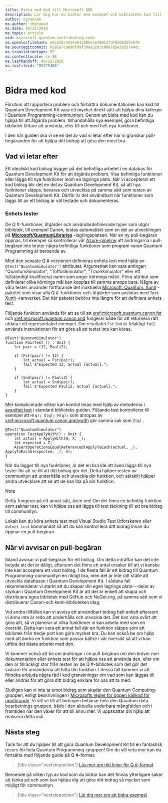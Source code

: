 ```yaml
---
title: Bidra med kod till Microsoft QDK
description: Lär dig hur du bidrar med exempel-och biblioteks kod till Microsoft Quantum Development Kit (QDK).
author: cgranade
ms.author: chgranad
ms.date: 10/12/2018
ms.topic: article
uid: microsoft.quantum.contributing.code
ms.openlocfilehash: edc52dc4434e91258bece28812fd76b66329c6f9
ms.sourcegitcommit: 0181e7c9e98f9af30ea32d3cd8e7e5e30257a4dc
ms.translationtype: MT
ms.contentlocale: sv-SE
ms.lasthandoff: 06/23/2020
ms.locfileid: "85275486"
---
```

# <a name="contributing-code"></a>Bidra med kod

Förutom att rapportera problem och förbättra dokumentationen kan kod till Quantum Development Kit vara ett mycket direkt sätt att hjälpa dina kollegor i Quantum Programming-communityn.
Genom att bidra med kod kan du hjälpa till att åtgärda problem, tillhandahålla nya exempel, göra befintliga bibliotek lättare att använda, eller till och med helt nya funktioner.

I den här guiden ska vi se en del av vad vi letar efter när vi granskar pull-begäranden för att hjälpa ditt bidrag att göra den mest bra.

## <a name="what-we-look-for"></a>Vad vi letar efter

Ett idealiskt kod bidrag bygger på det befintliga arbetet i en databas för Quantum Development Kit för att åtgärda problem, Visa befintliga funktioner eller lägga till nya funktioner inom en lagrings plats.
När vi accepterar ett kod bidrag blir det en del av Quantum Development Kit, så att nya funktioner släpps, bevaras och utvecklas på samma sätt som resten av Quantum Development Kit.
Därför är det användbart när funktioner som läggs till av ett bidrag är väl testade och dokumenteras.

### <a name="unit-tests"></a>Enhets tester

De Q #-funktioner, åtgärder och användardefinierade typer som utgör bibliotek, till exempel Canon, testas automatiskt som en del av utvecklingen på [**Microsoft/QuantumLibraries**](https://github.com/Microsoft/QuantumLibraries/) -lagringsplatsen.
När en ny pull-begäran öppnas, till exempel så kontrollerar vår [Azure-pipeline](https://azure.microsoft.com/services/devops/pipelines/) att ändringarna i pull-begäran inte bryter några befintliga funktioner som program varan Quantum Programming är beroende av.

Med den senaste Q # versionen definieras enhets test med hjälp av- `@Test("QuantumSimulator")` attributet. Argumentet kan vara antingen "QuantumSimulator", "ToffoliSimulator", "TraceSimulator" eller ett fullständigt kvalificerat namn som anger körnings målet. Flera attribut som definierar olika körnings mål kan kopplas till samma anrops bara. Några av våra tester använder fortfarande det inaktuella [Microsoft. Quantum. Xunit](https://www.nuget.org/packages/Microsoft.Quantum.Xunit/) -paketet som visar alla Q #-funktioner och-åtgärder som avslutas med `Test` [Xunit](https://xunit.github.io/) -ramverket. Det här paketet behövs inte längre för att definiera enhets test. 

Följande funktion används för att se till att <xref:microsoft.quantum.canon.fst> och <xref:microsoft.quantum.canon.snd> fungerar både för att returnera rätt utdata i ett representativt exempel.
Om resultatet `Fst` `Snd` är felaktigt `fail` används instruktionen för att göra så att testet inte kan köras.

```qsharp
@Test("QuantumSimulator")
function PairTest () : Unit {
    let pair = (12, PauliZ);

    if (Fst(pair) != 12) {
        let actual = Fst(pair);
        fail $"Expected 12, actual {actual}.";
    }

    if (Snd(pair) != PauliZ) {
        let actual = Snd(pair);
        fail $"Expected PauliZ, actual {actual}.";
    }
}
```

Mer komplicerade villkor kan kontrol leras med hjälp av metoderna i [avsnittet test](xref:microsoft.quantum.libraries.diagnostics) i standard biblioteks guiden.
Följande test kontrollerar till exempel att `H(q); X(q); H(q);` som anropas av <xref:microsoft.quantum.canon.applywith> gör samma sak som `Z(q)` .

```Q#
@Test("QuantumSimulator")
operation TestApplyWith() : Unit {
    let actual = ApplyWith(H, X, _);
    let expected = Z;
    AssertOperationsEqualReferenced(ApplyToEach(actual, _), ApplyToEachA(expected, _), 4);
}
```

När du lägger till nya funktioner, är det en bra idé att även lägga till nya tester för att se till att ditt bidrag gör det.
Detta hjälper resten av communityn att underhålla och utveckla din funktion, och särskilt hjälper andra utvecklare att se att de kan lita på din funktion.

> [!NOTE]
> Detta fungerar på ett annat sätt, även om!
> Om det finns en befintlig funktion som saknar test, kan vi hjälpa oss att lägga till test täckning till ett bra bidrag till communityn.

Lokalt kan du köra enhets test med Visual Studio Test Utforskaren eller `dotnet test` kommandot så att du kan kontrol lera ditt bidrag innan du öppnar en pull-begäran.

<!-- TODO:
### Comments and Documentation ###

### Citations and References ### -->


## <a name="when-well-reject-a-pull-request"></a>När vi avvisar en pull-begäran

Ibland avvisar vi pull-begäran för ett bidrag.
Om detta inträffar kan det inte betyda att det är dåligt, eftersom det finns ett antal orsaker till att vi kanske inte kan acceptera ett visst bidrag.
I de flesta fall är ett bidrag till Quantum Programming-communityn en riktigt bra, men det är inte rätt ställe att utveckla databasen i Quantum Development Kit.
I sådana fall rekommenderar vi starkt att du skapar din egen lagrings plats---delar av styrkan i Quantum Development Kit är att det är enkelt att skapa och distribuera egna bibliotek med GitHub och NuGet.org, på samma sätt som vi distribuerar Canon-och kemi-biblioteken idag.

Vid andra tillfällen kan vi avvisa ett användbart bidrag helt enkelt eftersom vi ännu inte är redo att underhålla och utveckla det.
Det kan vara svårt att göra allt, så vi planerar ut vilka funktioner vi kan arbeta med som en översikt.
Detta kan vara ett annat fall där en funktion släpps som ett bibliotek från tredje part kan göra mycket bra.
Du kan också be om hjälp med att ändra en funktion som passar bättre i vår översikt så att vi kan utföra det bästa arbetet med den.

Vi kommer också att be om ändringar i en pull-begäran om den kräver mer dokumentation eller enhets test för att hjälpa oss att använda den, eller om den är tillräckligt stor från resten av de Q #-bibliotek som det gör det svårare för användarna att hitta din funktion.
I dessa fall kommer vi att försöka erbjuda några råd i kod granskningar om vad som kan läggas till eller ändras för att göra ditt bidrag enklare för oss att ta med.

Slutligen kan vi inte ta emot bidrag som skadar den Quantum Computing-gruppen, enligt beskrivningen i [Microsofts regler för öppen källkod för uppförande](https://opensource.microsoft.com/codeofconduct/).
Vi vill se till att bidragen betjänar hela den Quantum data bearbetnings gruppen, både i den aktuella underbara mångfalden och i framtiden när den växer för att bli ännu mer.
Vi uppskattar din hjälp att realisera detta mål.

## <a name="next-steps"></a>Nästa steg

Tack för att du hjälper till att göra Quantum Development Kit till en fantastisk resurs för hela Quantum Programming-gruppen!
Om du vill veta mer kan du fortsätta med följande guide på Q #-format.

> [!div class="nextstepaction"]
> [Läs mer om rikt linjer för Q #-format](xref:microsoft.quantum.contributing.style)

Beroende på vilken typ av kod som du bidrar kan det finnas ytterligare saker att tänka på och som kan hjälpa dig att göra ditt bidrag så mycket som möjligt för communityn.

> [!div class="nextstepaction"]
> [Lär dig mer om att bidra exempel](xref:microsoft.quantum.contributing.samples)
